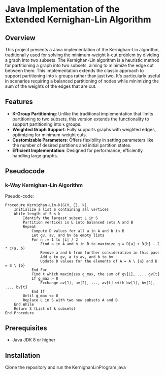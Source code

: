 # Java Implementation of the Extended Kernighan-Lin Algorithm

## Overview
This project presents a Java implementation of the Kernighan-Lin algorithm, traditionally used for solving the minimum-weight k-cut problem by dividing a graph into two subsets. The Kernighan-Lin algorithm is a heuristic method for partitioning a graph into two subsets, aiming to minimize the edge cut between them. This implementation extends the classic approach to support partitioning into `k` groups rather than just two. It's particularly useful in scenarios requiring a balanced partitioning of nodes while minimizing the sum of the weights of the edges that are cut.

## Features
- **K-Group Partitioning**: Unlike the traditional implementation that limits partitioning to two subsets, this version extends the functionality to support partitioning into `k` groups.
- **Weighted Graph Support**: Fully supports graphs with weighted edges, optimizing for minimum-weight cuts.
- **Customizable Parameters**: Offers flexibility in setting parameters like the number of desired partitions and initial partition states.
- **Efficient Implementation**: Designed for performance, efficiently handling large graphs.

## Pseudocode

### k-Way Kernighan-Lin Algorithm

Pseudo-code:
```
Procedure Kernighan-Lin-k(G(V, E), k)
    Initialize a list S containing all vertices
    While length of S < k
        Identify the largest subset L in S
        Partition vertices in L into balanced sets A and B
        Repeat
            Compute D values for all a in A and b in B
            Let gv, av, and bv be empty lists
            For n := 1 to |L| / 2
                Find a in A and b in B to maximize g = D[a] + D[b] - 2 * c(a, b)
                Remove a and b from further consideration in this pass
                Add g to gv, a to av, and b to bv
                Update D values for the elements of A = A \ {a} and B = B \ {b}
            End For
            Find t which maximizes g_max, the sum of gv[1], ..., gv[t]
            If g_max > 0
                Exchange av[1], av[2], ..., av[t] with bv[1], bv[2], ..., bv[t]
            End If
        Until g_max <= 0
        Replace L in S with two new subsets A and B
    End While
    Return S (List of k subsets)
End Procedure
```


## Prerequisites
- Java JDK 8 or higher

## Installation
Clone the repository and run the KernighanLinProgram.java


